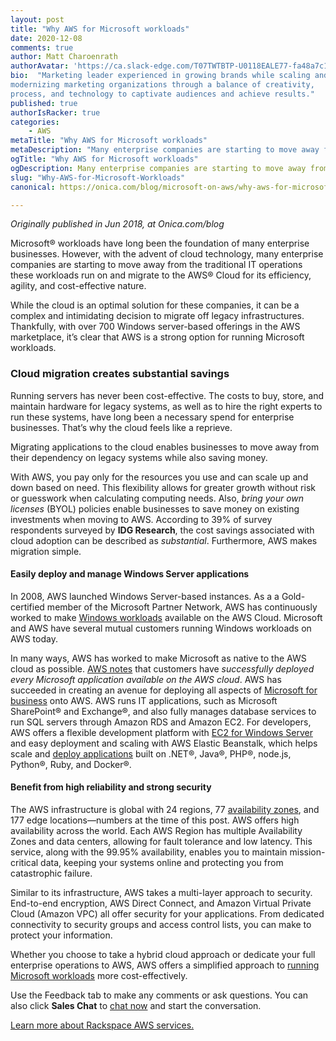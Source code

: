 ```yaml
---
layout: post
title: "Why AWS for Microsoft workloads"
date: 2020-12-08
comments: true
author: Matt Charoenrath
authorAvatar: 'https://ca.slack-edge.com/T07TWTBTP-U0118EALE77-fa48a7c11b02-72'
bio:  "Marketing leader experienced in growing brands while scaling and 
modernizing marketing organizations through a balance of creativity, 
process, and technology to captivate audiences and achieve results."
published: true
authorIsRacker: true
categories:
    - AWS
metaTitle: "Why AWS for Microsoft workloads"
metaDescription: "Many enterprise companies are starting to move away from the traditional IT operations these workloads run on and migrate to the AWS Cloud for its efficiency, agility, and cost-effective nature."
ogTitle: "Why AWS for Microsoft workloads"
ogDescription: Many enterprise companies are starting to move away from the traditional IT operations these workloads run on and migrate to the AWS Cloud for its efficiency, agility, and cost-effective nature."
slug: "Why-AWS-for-Microsoft-Workloads"
canonical: https://onica.com/blog/microsoft-on-aws/why-aws-for-microsoft-workloads/

---
```


*Originally published in Jun 2018, at Onica.com/blog*

Microsoft&reg; workloads have long been the foundation of many enterprise businesses. However, with the advent of cloud
technology, many enterprise companies are starting to move away from the traditional IT operations these workloads run
on and migrate to the AWS&reg; Cloud for its efficiency, agility, and cost-effective nature.

<!--more-->

While the cloud is an optimal solution for these companies, it can be a complex and intimidating decision to migrate off
legacy infrastructures. Thankfully, with over 700 Windows server-based offerings in the AWS marketplace, it’s clear that
AWS is a strong option for running Microsoft workloads.

### Cloud migration creates substantial savings

Running servers has never been cost-effective. The costs to buy, store, and maintain hardware for legacy systems, as well
as to hire the right experts to run these systems, have long been a necessary spend for enterprise businesses. That’s why
the cloud feels like a reprieve. 

Migrating applications to the cloud enables businesses to move away from their dependency on legacy systems while also
saving money.

With AWS, you pay only for the resources you use and can scale up and down based on need. This flexibility allows for
greater growth without risk or guesswork when calculating computing needs. Also, *bring your own licenses* (BYOL) policies
enable businesses to save money on existing investments when moving to AWS. According to 39% of survey respondents surveyed
by **IDG Research**, the cost savings associated with cloud adoption can be described as *substantial*. Furthermore, AWS
makes migration simple.

#### Easily deploy and manage Windows Server applications

In 2008, AWS launched Windows Server-based instances. As a a Gold-certified member of the Microsoft Partner Network, AWS has
continuously worked to make [Windows workloads](https://onica.com/blog/microsoft-on-aws/why-aws-for-microsoft-workloads/)
available on the AWS Cloud. Microsoft and AWS have several mutual customers running Windows workloads on AWS today.

In many ways, AWS has worked to make Microsoft as native to the AWS cloud as possible. [AWS notes](https://aws.amazon.com/windows/faq/)
that customers have *successfully deployed every Microsoft application available on the AWS cloud*. AWS has succeeded in creating an
avenue for deploying all aspects of [Microsoft for business](https://onica.com/videos/grow-your-business-through-application-modernization/)
onto AWS. AWS runs IT applications, such as Microsoft SharePoint&reg; and Exchange&reg;, and also fully manages database services to run
SQL servers through Amazon RDS and Amazon EC2. For developers, AWS offers a flexible development platform with
[EC2 for Windows Server](https://onica.com/blog/onica-achieves-amazon-ec2-for-microsoft-windows-server-partner-status/) and easy deployment
and scaling with AWS Elastic Beanstalk, which helps scale and
[deploy applications](https://onica.com/blog/running-windows-workloads-net-applications-aws-webinar/) built on .NET&reg;, Java&reg;, PHP&reg;,
node.js, Python&reg;, Ruby, and Docker&reg;.

#### Benefit from high reliability and strong security

The AWS infrastructure is global with 24 regions, 77 [availability zones](https://onica.com/blog/should-i-build-a-multi-region-architecture-in-aws/),
and 177 edge locations&mdash;numbers at the time of this post. AWS offers high availability across the world. Each AWS Region has multiple
Availability Zones and data centers, allowing for fault tolerance and low latency. This service, along with the 99.95% availability, enables
you to maintain mission-critical data, keeping your systems online and protecting you from catastrophic failure.

Similar to its infrastructure, AWS takes a multi-layer approach to security. End-to-end encryption, AWS Direct Connect, and Amazon Virtual
Private Cloud (Amazon VPC) all offer security for your applications. From dedicated connectivity to security groups and access control lists,
you can make to protect your information.

Whether you choose to take a hybrid cloud approach or dedicate your full enterprise operations to AWS, AWS offers a simplified approach
to [running Microsoft workloads](https://onica.com/services/application-modernization/) more cost-effectively.

Use the Feedback tab to make any comments or ask questions. You can also click
**Sales Chat** to [chat now](https://www.rackspace.com/) and start the conversation.

<a class="cta blue" id="cta" href="https://www.rackspace.com/cloud/aws">Learn more about Rackspace AWS services.</a>
